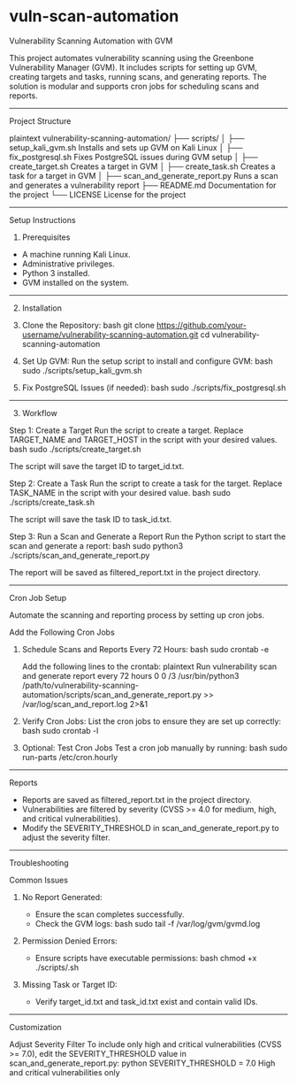 # vuln-scan-automation

 Vulnerability Scanning Automation with GVM

This project automates vulnerability scanning using the Greenbone Vulnerability Manager (GVM). It includes scripts for setting up GVM, creating targets and tasks, running scans, and generating reports. The solution is modular and supports cron jobs for scheduling scans and reports.

---

 Project Structure

plaintext
vulnerability-scanning-automation/
├── scripts/
│   ├── setup_kali_gvm.sh              Installs and sets up GVM on Kali Linux
│   ├── fix_postgresql.sh              Fixes PostgreSQL issues during GVM setup
│   ├── create_target.sh               Creates a target in GVM
│   ├── create_task.sh                 Creates a task for a target in GVM
│   ├── scan_and_generate_report.py    Runs a scan and generates a vulnerability report
├── README.md                          Documentation for the project
└── LICENSE                            License for the project


---

 Setup Instructions

 1. Prerequisites
- A machine running Kali Linux.
- Administrative privileges.
- Python 3 installed.
- GVM installed on the system.

---

 2. Installation

1. Clone the Repository:
   bash
   git clone https://github.com/your-username/vulnerability-scanning-automation.git
   cd vulnerability-scanning-automation
   

2. Set Up GVM:
   Run the setup script to install and configure GVM:
   bash
   sudo ./scripts/setup_kali_gvm.sh
   

3. Fix PostgreSQL Issues (if needed):
   bash
   sudo ./scripts/fix_postgresql.sh
   

---

 3. Workflow

 Step 1: Create a Target
Run the script to create a target. Replace TARGET_NAME and TARGET_HOST in the script with your desired values.
bash
sudo ./scripts/create_target.sh

The script will save the target ID to target_id.txt.

 Step 2: Create a Task
Run the script to create a task for the target. Replace TASK_NAME in the script with your desired value.
bash
sudo ./scripts/create_task.sh

The script will save the task ID to task_id.txt.

 Step 3: Run a Scan and Generate a Report
Run the Python script to start the scan and generate a report:
bash
sudo python3 ./scripts/scan_and_generate_report.py

The report will be saved as filtered_report.txt in the project directory.

---

 Cron Job Setup

Automate the scanning and reporting process by setting up cron jobs.

 Add the Following Cron Jobs
1. Schedule Scans and Reports Every 72 Hours:
   bash
   sudo crontab -e
   
   Add the following lines to the crontab:
   plaintext
    Run vulnerability scan and generate report every 72 hours
   0 0 /3   /usr/bin/python3 /path/to/vulnerability-scanning-automation/scripts/scan_and_generate_report.py >> /var/log/scan_and_report.log 2>&1
   

2. Verify Cron Jobs:
   List the cron jobs to ensure they are set up correctly:
   bash
   sudo crontab -l
   

3. Optional: Test Cron Jobs
   Test a cron job manually by running:
   bash
   sudo run-parts /etc/cron.hourly
   

---

 Reports

- Reports are saved as filtered_report.txt in the project directory.
- Vulnerabilities are filtered by severity (CVSS >= 4.0 for medium, high, and critical vulnerabilities).
- Modify the SEVERITY_THRESHOLD in scan_and_generate_report.py to adjust the severity filter.

---

 Troubleshooting

 Common Issues
1. No Report Generated:
   - Ensure the scan completes successfully.
   - Check the GVM logs:
     bash
     sudo tail -f /var/log/gvm/gvmd.log
     

2. Permission Denied Errors:
   - Ensure scripts have executable permissions:
     bash
     chmod +x ./scripts/.sh
     

3. Missing Task or Target ID:
   - Verify target_id.txt and task_id.txt exist and contain valid IDs.

---

 Customization

 Adjust Severity Filter
To include only high and critical vulnerabilities (CVSS >= 7.0), edit the SEVERITY_THRESHOLD value in scan_and_generate_report.py:
python
SEVERITY_THRESHOLD = 7.0   High and critical vulnerabilities only

